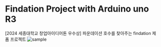 # Findation Project with Arduino uno R3
[2024 세종대학교 창업아이디어톤 우수상] 파운데이션 호수를 찾아주는 findation 제품 프로젝트
![sample](https://github.com/user-attachments/assets/1c1232ae-f652-4828-8233-9e6bdfd5ac68)

